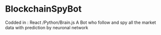 # BlockchainSpyBot
Codded in : React /Python/Brain.js   A Bot who follow and spy all the market data with prediction by neuronal network
